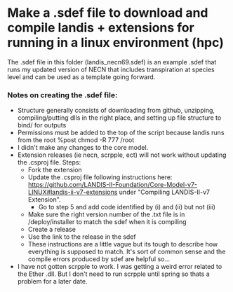 # Make a .sdef file to download and compile landis + extensions for running in a linux environment (hpc)

The .sdef file in this folder (landis_necn69.sdef) is an example .sdef that runs my updated version of NECN that includes transpiration at species level and can be used as a template going forward. 

### Notes on creating the .sdef file: 
- Structure generally consists of downloading from github, unzipping, compiling/putting dlls in the right place, and setting up file structure to bind/ for outputs
- Permissions must be added to the top of the script because landis runs from the root 
    %post
    chmod -R 777 /root
- I didn't make any changes to the core model.
- Extension releases (ie necn, scrpple, ect) will not work without updating the .csproj file. Steps: 
    - Fork the extension
    - Update the .csproj file following instructions here: https://github.com/LANDIS-II-Foundation/Core-Model-v7-LINUX#landis-ii-v7-extensions under "Compiling LANDIS-II-v7 Extension". 
        - Go to step 5 and add code identified by (i) and (ii) but not (iii)
    - Make sure the right version number of the .txt file is in /deploy/installer to match the sdef when it is compiling
    - Create a release 
    - Use the link to the release in the sdef 
    - These instructions are a little vague but its tough to describe how everything is supposed to match. It's sort of common sense and the compile errors produced by sdef are helpful so...
- I have not gotten scrpple to work. I was getting a weird error related to the Ether .dll. But I don't need to run scrpple until spring so thats a problem for a later date. 
